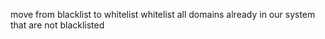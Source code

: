 move from blacklist to whitelist
whitelist all domains already in our system that are not blacklisted
